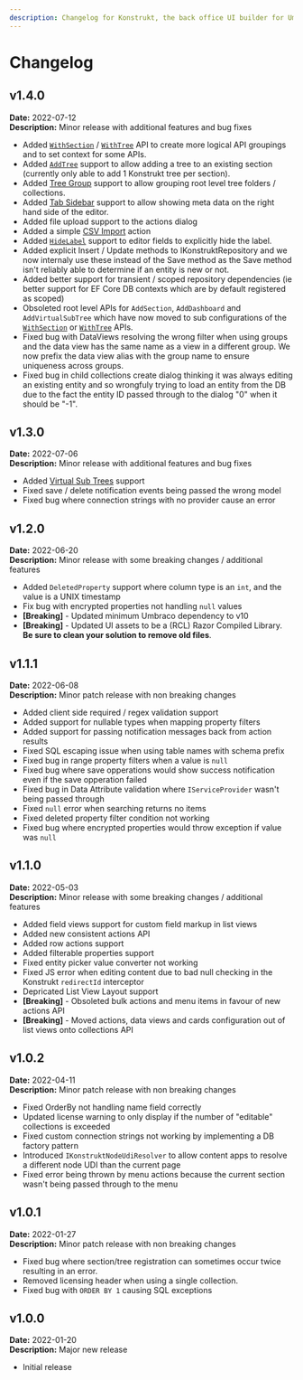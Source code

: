 ```yaml
---
description: Changelog for Konstrukt, the back office UI builder for Umbraco.
---
```


# Changelog

## v1.4.0
**Date:** 2022-07-12  
**Description:** Minor release with additional features and bug fixes

- Added [`WithSection`](../areas/sections.md#extending-an-existing-section) / [`WithTree`](../areas/trees.md#extending-an-existing-tree) API to create more logical API groupings and to set context for some APIs.
- Added [`AddTree`](../areas/trees.md#adding-a-tree-to-an-existing-section) support to allow adding a tree to an existing section (currently only able to add 1 Konstrukt tree per section).
- Added [Tree Group](../areas/trees.md#adding-a-group-to-a-tree) support to allow grouping root level tree folders / collections.
- Added [Tab Sidebar](../collections/editors.md#configuring-a-sidebar-to-a-tab) support to allow showing meta data on the right hand side of the editor.
- Added file upload support to the actions dialog
- Added a simple [CSV Import](../actions/inbuilt-actions.md#konstruktimportentityaction) action
- Added [`HideLabel`](../collections/editors.md#hiding-the-label-of-a-field) support to editor fields to explicitly hide the label.
- Added explicit Insert / Update methods to IKonstruktRepository and we now internaly use these instead of the Save method as the Save method isn't reliably able to determine if an entity is new or not.
- Added better support for transient / scoped repository dependencies (ie better support for EF Core DB contexts which are by default registered as scoped)
- Obsoleted root level APIs for `AddSection`, `AddDashboard` and `AddVirtualSubTree` which have now moved to sub configurations of the [`WithSection`](../areas/sections.md#extending-an-existing-section) or [`WithTree`](../areas/trees.md#extending-an-existing-tree) APIs.
- Fixed bug with DataViews resolving the wrong filter when using groups and the data view has the same name as a view in a different group. We now prefix the data view alias with the group name to ensure uniqueness across groups.
- Fixed bug in child collections create dialog thinking it was always editing an existing entity and so wrongfuly trying to load an entity from the DB due to the fact the entity ID passed through to the dialog "0" when it should be "-1".

## v1.3.0
**Date:** 2022-07-06  
**Description:** Minor release with additional features and bug fixes

- Added [Virtual Sub Trees](../advanced/virtual-sub-trees.md) support
- Fixed save / delete notification events being passed the wrong model
- Fixed bug where connection strings with no provider cause an error

## v1.2.0
**Date:** 2022-06-20  
**Description:** Minor release with some breaking changes / additional features

- Added `DeletedProperty` support where column type is an `int`, and the value is a UNIX timestamp
- Fix bug with encrypted properties not handling `null` values
- **[Breaking]** - Updated minimum Umbraco dependency to v10
- **[Breaking]** - Updated UI assets to be a (RCL) Razor Compiled Library. **Be sure to clean your solution to remove old files**.

## v1.1.1
**Date:** 2022-06-08  
**Description:** Minor patch release with non breaking changes

- Added client side required / regex validation support
- Added support for nullable types when mapping property filters
- Added support for passing notification messages back from action results
- Fixed SQL escaping issue when using table names with schema prefix
- Fixed bug in range property filters when a value is `null`
- Fixed bug where save opperations would show success notification even if the save opperation failed
- Fixed bug in Data Attribute validation where `IServiceProvider` wasn't being passed through
- Fixed `null` error when searching returns no items
- Fixed deleted property filter condition not working
- Fixed bug where encrypted properties would throw exception if value was `null`

## v1.1.0
**Date:** 2022-05-03   
**Description:** Minor release with some breaking changes / additional features

- Added field views support for custom field markup in list views
- Added new consistent actions API
- Added row actions support
- Added filterable properties support
- Fixed entity picker value converter not working
- Fixed JS error when editing content due to bad null checking in the Konstrukt `redirectId` interceptor
- Depricated List View Layout support
- **[Breaking]** - Obsoleted bulk actions and menu items in favour of new actions API 
- **[Breaking]** - Moved actions, data views and cards configuration out of list views onto collections API

## v1.0.2
**Date:** 2022-04-11  
**Description:** Minor patch release with non breaking changes

- Fixed OrderBy not handling name field correctly
- Updated license warning to only display if the number of "editable" collections is exceeded
- Fixed custom connection strings not working by implementing a DB factory pattern
- Introduced `IKonstruktNodeUdiResolver` to allow content apps to resolve a different node UDI than the current page
- Fixed error being thrown by menu actions because the current section wasn't being passed through to the menu

## v1.0.1
**Date:** 2022-01-27  
**Description:** Minor patch release with non breaking changes

- Fixed bug where section/tree registration can sometimes occur twice resulting in an error.
- Removed licensing header when using a single collection.
- Fixed bug with `ORDER BY 1` causing SQL exceptions

## v1.0.0
**Date:** 2022-01-20  
**Description:** Major new release  

- Initial release
